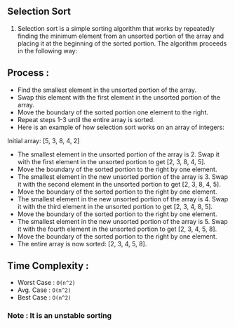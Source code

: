 ## Selection Sort
1. Selection sort is a simple sorting algorithm that works by repeatedly finding the minimum element from an unsorted portion of the array and placing it at the beginning of the sorted portion. The algorithm proceeds in the following way:
## Process :
- Find the smallest element in the unsorted portion of the array.
- Swap this element with the first element in the unsorted portion of the array.
- Move the boundary of the sorted portion one element to the right.
- Repeat steps 1-3 until the entire array is sorted.
- Here is an example of how selection sort works on an array of integers:

Initial array: [5, 3, 8, 4, 2]

- The smallest element in the unsorted portion of the array is 2. Swap it with the first element in the unsorted portion to get [2, 3, 8, 4, 5].
- Move the boundary of the sorted portion to the right by one element.
- The smallest element in the new unsorted portion of the array is 3. Swap it with the second element in the unsorted portion to get [2, 3, 8, 4, 5].
- Move the boundary of the sorted portion to the right by one element.
- The smallest element in the new unsorted portion of the array is 4. Swap it with the third element in the unsorted portion to get [2, 3, 4, 8, 5].
- Move the boundary of the sorted portion to the right by one element.
- The smallest element in the new unsorted portion of the array is 5. Swap it with the fourth element in the unsorted portion to get [2, 3, 4, 5, 8].
- Move the boundary of the sorted portion to the right by one element.
- The entire array is now sorted: [2, 3, 4, 5, 8].

## Time Complexity :
- Worst Case : `O(n^2)`
- Avg. Case : `O(n^2)`
- Best Case : `O(n^2)`

### Note : It is an unstable sorting